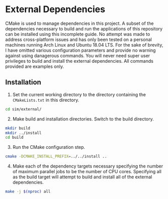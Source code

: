 # External Dependencies
CMake is used to manage dependencies in this project.
A subset of the dependencies necessary to build and run the applications of this repository can be installed using this incomplete guide.
No attempt was made to address cross-platform issues and has only been tested on a personal machines running Arch Linux and Ubuntu 18.04 LTS.
For the sake of brevity, I have omitted various configuration parameters and provide no warning against using danagerous commands.
You will never need super user privileges to build and install the external dependencies.
All commands provided are examples only.

## Installation
1. Set the current working directory to the directory containing the
`CMakeLists.txt` in this directory.  
```bash
cd sim/external/
```

2. Make build and installation directories. Switch to the build directory.
```bash
mkdir build
mkdir ../install
cd build
```

3. Run the CMake configuration step.  
```bash
cmake -DCMAKE_INSTALL_PREFIX=../../install ..
```

4. Make each of the dependency targets necessary specifying the number of maximum parallel jobs to be the number of CPU cores.
   Specifying all as the build target will attempt to build and install all of the external dependencies.
```bash
make -j $(nproc) all
```
